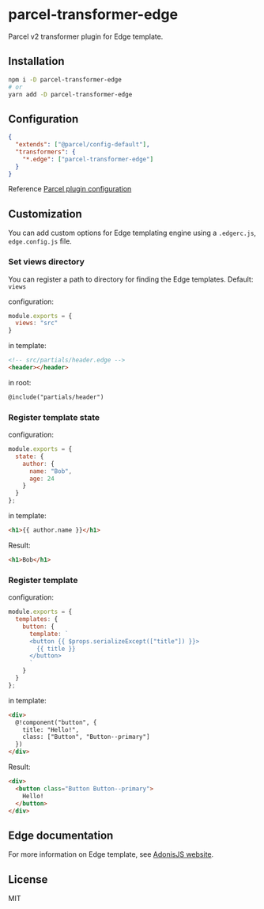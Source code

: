 # parcel-transformer-edge
Parcel v2 transformer plugin for Edge template.

## Installation
```sh
npm i -D parcel-transformer-edge
# or
yarn add -D parcel-transformer-edge
```

## Configuration
```json
{
  "extends": ["@parcel/config-default"],
  "transformers": {
    "*.edge": ["parcel-transformer-edge"]
  }
}
```

Reference [Parcel plugin configuration](https://v2.parceljs.org/configuration/plugin-configuration/)

## Customization
You can add custom options for Edge templating engine using a `.edgerc.js`, `edge.config.js` file.

### Set views directory

You can register a path to directory for finding the Edge templates.
Default: `views`

configuration:
```js
module.exports = {
  views: "src"
}
```

in template:
```html
<!-- src/partials/header.edge -->
<header></header>
```

in root:
```html
@include("partials/header")
```

### Register template state

configuration:
```js
module.exports = {
  state: {
    author: {
      name: "Bob",
      age: 24
    }
  }
};
```

in template:
```html
<h1>{{ author.name }}</h1>
```

Result:
```html
<h1>Bob</h1>
```


### Register template

configuration:
```js
module.exports = {
  templates: {
    button: {
      template: `
      <button {{ $props.serializeExcept(["title"]) }}>
        {{ title }}
      </button>
      `
    }
  }
};
```

in template:
```html
<div>
  @!component("button", {
    title: "Hello!",
    class: ["Button", "Button--primary"]
  })
</div>
```

Result:
```html
<div>
  <button class="Button Button--primary">
    Hello!
  </button>
</div>
```

## Edge documentation

For more information on Edge template, see [AdonisJS website](https://docs.adonisjs.com/guides/views/rendering).

## License
MIT